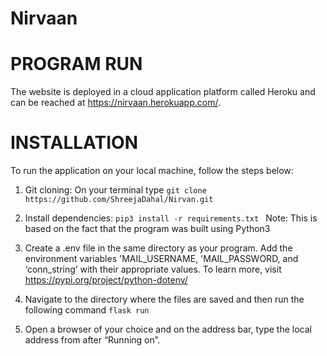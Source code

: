 # Nirvaan
# PROGRAM RUN
The website is deployed in a cloud application platform called Heroku and can be reached at https://nirvaan.herokuapp.com/. 

# INSTALLATION 
To run the application on your local machine, follow the steps below:
1. Git cloning: On your terminal type
	```git clone https://github.com/ShreejaDahal/Nirvan.git```
2. Install dependencies: 
```pip3 install -r requirements.txt ```
Note: This is based on the fact that the program was built using Python3
3. Create a .env file in the same directory as your program. 
Add the environment variables 'MAIL_USERNAME, 'MAIL_PASSWORD, and ‘conn_string’ with their appropriate values. To learn more, visit https://pypi.org/project/python-dotenv/

4. Navigate to the directory where the files are saved and then run the following command
   ```flask run```

5. Open a browser of your choice and on the address bar, type the local address from after “Running on”. 
